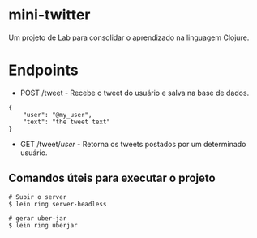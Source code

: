 # mini-twitter

Um projeto de Lab para consolidar o aprendizado na linguagem Clojure.

# Endpoints 
- POST /tweet - Recebe o tweet do usuário e salva na base de dados.
```
{ 
    "user": "@my_user",
    "text": "the tweet text"
}  
```    

- GET /tweet/_user_ - Retorna os tweets postados por um determinado usuário.

## Comandos úteis para executar o projeto

```
# Subir o server
$ lein ring server-headless

# gerar uber-jar
$ lein ring uberjar 
```
